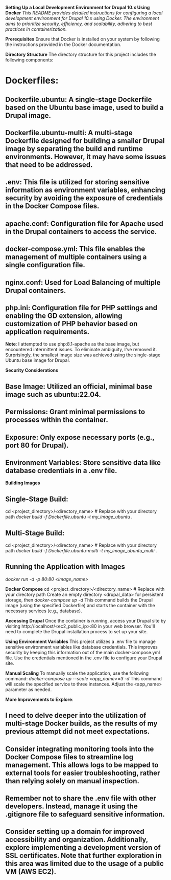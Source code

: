 **Setting Up a Local Development Environment for Drupal 10.x Using Docker**
_This README provides detailed instructions for configuring a local development environment for Drupal 10.x using Docker. The environment aims to prioritize security, efficiency, and scalability, adhering to best practices in containerization._

**Prerequisites**
Ensure that Docker is installed on your system by following the instructions provided in the Docker documentation.

**Directory Structure**
The directory structure for this project includes the following components:
# Dockerfiles:
## Dockerfile.ubuntu: A single-stage Dockerfile based on the Ubuntu base image, used to build a Drupal image.
## Dockerfile.ubuntu-multi: A multi-stage Dockerfile designed for building a smaller Drupal image by separating the build and runtime environments. However, it may have some issues that need to be addressed.
## .env: This file is utilized for storing sensitive information as environment variables, enhancing security by avoiding the exposure of credentials in the Docker Compose files.
## apache.conf: Configuration file for Apache used in the Drupal containers to access the service.
## docker-compose.yml: This file enables the management of multiple containers using a single configuration file.
## nginx.conf: Used for Load Balancing of multiple Drupal containers.
## php.ini: Configuration file for PHP settings and enabling the GD extension, allowing customization of PHP behavior based on application requirements.

**Note**:
I attempted to use php:8.1-apache as the base image, but encountered intermittent issues. To eliminate ambiguity, I've removed it. Surprisingly, the smallest image size was achieved using the single-stage Ubuntu base image for Drupal.

**Security Considerations**
## Base Image: Utilized an official, minimal base image such as ubuntu:22.04.
## Permissions: Grant minimal permissions to processes within the container.
## Exposure: Only expose necessary ports (e.g., port 80 for Drupal).
## Environment Variables: Store sensitive data like database credentials in a .env file.

**Building Images**

## Single-Stage Build:
cd <project_directory>/<directory_name>  # Replace with your directory path
_docker build -f Dockerfile.ubuntu -t my_image_ubuntu ._

## Multi-Stage Build:
cd <project_directory>/<directory_name>  # Replace with your directory path
_docker build -f Dockerfile.ubuntu-multi -t my_image_ubuntu_multi ._

## Running the Application with Images
_docker run -d -p 80:80 <image_name>_

**Docker Compose**
cd <project_directory>/<directory_name>  # Replace with your directory path
Create an empty directory <drupal_data> for persistent storage, then
_docker-compose up -d_
This command builds the Drupal image (using the specified Dockerfile) and starts the container with the necessary services (e.g., database).

**Accessing Drupal**
Once the container is running, access your Drupal site by visiting http://localhost/<ec2_public_ip>:80 in your web browser. You'll need to complete the Drupal installation process to set up your site.

**Using Environment Variables**
This project utilizes a .env file to manage sensitive environment variables like database credentials. This improves security by keeping this information out of the main docker-compose.yml file. Use the credentials mentioned in the .env file to configure your Drupal site.

**Manual Scaling**
To manually scale the application, use the following command:
_docker-compose up --scale <app_name>=3 -d_
This command will scale the specified service to three instances. Adjust the <app_name> parameter as needed.

**More Improvements to Explore**:
## I need to delve deeper into the utilization of multi-stage Docker builds, as the results of my previous attempt did not meet expectations.
## Consider integrating monitoring tools into the Docker Compose files to streamline log management. This allows logs to be mapped to external tools for easier troubleshooting, rather than relying solely on manual inspection.
## Remember not to share the .env file with other developers. Instead, manage it using the .gitignore file to safeguard sensitive information.
## Consider setting up a domain for improved accessibility and organization. Additionally, explore implementing a development version of SSL certificates. Note that further exploration in this area was limited due to the usage of a public VM (AWS EC2).
